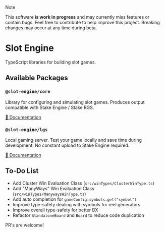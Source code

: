 > [!NOTE]
> This software **is work in progress** and may currently miss features or contain bugs. Feel free to contribute to help improve this project. Breaking changes may occur at any time during beta.

# Slot Engine

TypeScript libraries for building slot games.

## Available Packages

### `@slot-engine/core`

Library for configuring and simulating slot games. Produces output compatible with Stake Engine / Stake RGS.

[📖 Documentation](https://slot-engine.dev/docs/core)  

### `@slot-engine/lgs`

Local gaming server. Test your game locally and save time during development. No constant upload to Stake Engine required.

[📖 Documentation](https://slot-engine.dev/docs/lgs)

## To-Do List
- Add Cluster Win Evaluation Class (`src/winTypes/ClusterWinType.ts`)
- Add "ManyWays" Win Evaluation Class (`src/winTypes/ManywaysWinType.ts`)
- Add auto completion for `gameConfig.symbols.get("symbol")`
- Improve type-safety dealing with symbols for reel generators
- Improve overall type-safety for better DX
- Refactor `StandaloneBoard` and `Board` to reduce code duplication

PR's are welcome!